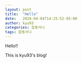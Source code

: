 ```yaml
---
layout: post
title:  "Hello"
date:   2020-04-04T14:25:52-05:00
author: kyu93
categories: 잡동사니
tags: 잡동사니
---
```


Hello!!

This is kyu93's blog!

